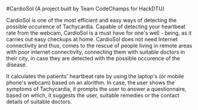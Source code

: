 #CardioSol 
(A project built by Team CodeChamps for HackDTU)


CardioSol is one of the most efficient and easy ways of detecting the possible occurence of Tachycardia. Capable of detecting your heartbeat rate from the webcam, CardioSol is a must have for one's well - being, as it carries out easy checkups at home. CardioSol does not need Internet connectivity and thus, comes to the rescue of people living in remote areas with poor internet connectivity, connecting them with suitable doctors in their city, in case they are detected with the possible occurence of the disease.

It calculates the patients' heartbeat rate by using the laptop's (or mobile phone's webcam) based on an alorithm. In case, the user shows the symptoms of Tachycardia, it prompts the user to answer a questionnaire, based on which, it suggests the user, suitable remedies or the contact details of suitable doctors.
